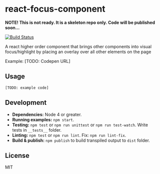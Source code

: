 # react-focus-component

**NOTE! This is not ready. It is a skeleton repo only. Code will be published soon...**

[![Build Status](https://travis-ci.org/hofnarwillie/react-focus-component.svg?branch=master)](https://travis-ci.org/hofnarwillie/react-focus-component)

A react higher order component that brings other components into visual focus/highlight by placing an overlay over all other elements on the page

Example: [TODO: Codepen URL]

## Usage

```
[TODO: example code]
```

## Development

* **Dependencies:** Node 4 or greater.
* **Running examples:** `npm start`.
* **Testing:** `npm test` or `npm run unittest` or `npm run test-watch`. Write tests in `__tests__` folder.
* **Linting:** `npm test` or `npm run lint`. Fix: `npm run lint-fix`.
* **Build & publish:** `npm publish` to build transpiled output to `dist` folder.

## License

MIT
